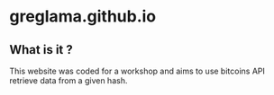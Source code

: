 # greglama.github.io

## What is it ?

This website was coded for a workshop and aims to use bitcoins API retrieve data from a given hash.
